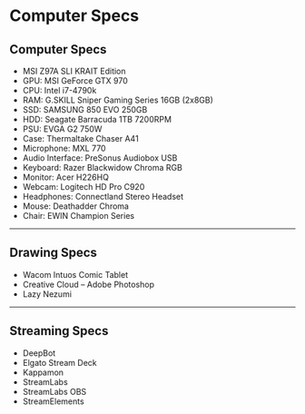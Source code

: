 # Computer Specs

## Computer Specs

* MSI Z97A SLI KRAIT Edition
* GPU: MSI GeForce GTX 970
* CPU: Intel i7-4790k
* RAM: G.SKILL Sniper Gaming Series 16GB (2x8GB)
* SSD: SAMSUNG 850 EVO 250GB
* HDD: Seagate Barracuda 1TB 7200RPM
* PSU: EVGA G2 750W
* Case: Thermaltake Chaser A41
* Microphone: MXL 770
* Audio Interface: PreSonus Audiobox USB
* Keyboard: Razer Blackwidow Chroma RGB
* Monitor: Acer H226HQ
* Webcam: Logitech HD Pro C920
* Headphones: Connectland Stereo Headset
* Mouse: Deathadder Chroma
* Chair: EWIN Champion Series

---

## Drawing Specs

* Wacom Intuos Comic Tablet
* Creative Cloud – Adobe Photoshop
* Lazy Nezumi

---

## Streaming Specs

* DeepBot
* Elgato Stream Deck
* Kappamon
* StreamLabs
* StreamLabs OBS
* StreamElements
